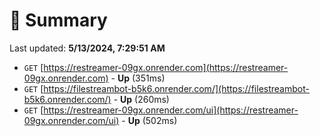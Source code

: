 # 📖 Summary
Last updated: **5/13/2024, 7:29:51 AM**

- `GET` [https://restreamer-09gx.onrender.com](https://restreamer-09gx.onrender.com) - **Up** (351ms)
- `GET` [https://filestreambot-b5k6.onrender.com/](https://filestreambot-b5k6.onrender.com/) - **Up** (260ms)
- `GET` [https://restreamer-09gx.onrender.com/ui](https://restreamer-09gx.onrender.com/ui) - **Up** (502ms)
